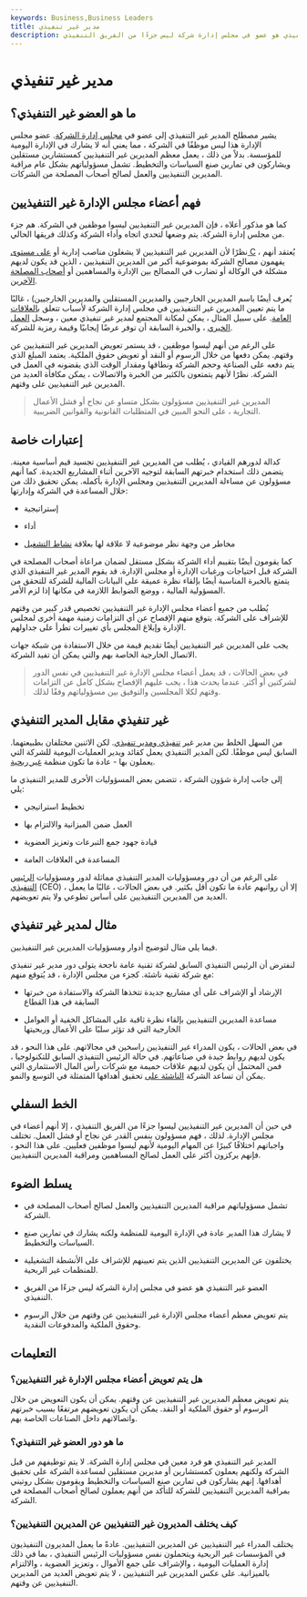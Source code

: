 ```yaml
---
keywords: Business,Business Leaders
title: مدير غير تنفيذي
description: المدير غير التنفيذي هو عضو في مجلس إدارة شركة ليس جزءًا من الفريق التنفيذي.
---
```


# مدير غير تنفيذي
## ما هو العضو غير التنفيذي؟

يشير مصطلح المدير غير التنفيذي إلى عضو في [مجلس إدارة الشركة](/boardofdirectors). عضو مجلس الإدارة هذا ليس موظفًا في الشركة ، مما يعني أنه لا يشارك في الإدارة اليومية للمؤسسة. بدلاً من ذلك ، يعمل معظم المديرين غير التنفيذيين كمستشارين مستقلين ويشاركون في تمارين صنع السياسات والتخطيط. تشمل مسؤولياتهم بشكل عام مراقبة المديرين التنفيذيين والعمل لصالح أصحاب المصلحة من الشركات.

## فهم أعضاء مجلس الإدارة غير التنفيذيين

كما هو مذكور أعلاه ، فإن المديرين غير التنفيذيين ليسوا موظفين في الشركة. هم جزء من مجلس إدارة الشركة. يتم وضعها لتحدي اتجاه وأداء الشركة وكذلك فريقها الحالي.

نظرًا لأن المديرين غير التنفيذيين لا يشغلون مناصب إدارية أو [على مستوى C](/c-suite) ، يُعتقد أنهم يفهمون مصالح الشركة بموضوعية أكبر من المديرين التنفيذيين ، الذين قد يكون لديهم مشكلة في الوكالة أو تضارب في المصالح بين الإدارة والمساهمين أو [أصحاب المصلحة الآخرين](/stakeholder).

يُعرف أيضًا باسم المديرين الخارجيين والمديرين المستقلين والمديرين الخارجيين) ، غالبًا ما يتم تعيين المديرين غير التنفيذيين في مجلس إدارة الشركة لأسباب تتعلق [بالعلاقات العامة](/public-relations-pr). على سبيل المثال ، يمكن لمكانة المجتمع لمدير غير تنفيذي معين ، وسجل [العمل الخيري](/philanthropy) ، والخبرة السابقة أن توفر عرضًا إيجابيًا وقيمة رمزية للشركة.

على الرغم من أنهم ليسوا موظفين ، قد يستمر تعويض المديرين غير التنفيذيين عن وقتهم. يمكن دفعها من خلال الرسوم أو النقد أو تعويض حقوق الملكية. يعتمد المبلغ الذي يتم دفعه على الصناعة وحجم الشركة ونطاقها ومقدار الوقت الذي يقضونه في العمل في الشركة. نظرًا لأنهم يتمتعون بالكثير من الخبرة والاتصالات ، يمكن مكافأة العديد من المديرين غير التنفيذيين على وقتهم.

> المديرين غير التنفيذيين مسؤولون بشكل متساو عن نجاح أو فشل الأعمال التجارية ، على النحو المبين في المتطلبات القانونية والقوانين الضريبية.

>

## إعتبارات خاصة

كدالة لدورهم القيادي ، يُطلب من المديرين غير التنفيذيين تجسيد قيم أساسية معينة. يتضمن ذلك استخدام خبرتهم السابقة لتوجيه الآخرين أثناء المشاريع الجديدة. كما أنهم مسؤولون عن مساءلة المديرين التنفيذيين ومجلس الإدارة بأكمله. يمكن تحقيق ذلك من خلال المساعدة في الشركة وإدارتها:

- إستراتيجية

- أداء

- مخاطر من وجهة نظر موضوعية لا علاقة لها بعلاقة [نشاط التشغيل](/operating-activities)

كما يقومون أيضًا بتقييم أداء الشركة بشكل مستقل لضمان مراعاة أصحاب المصلحة في الشركة قبل احتياجات ورغبات الإدارة أو مجلس الإدارة. قد يقوم المدير غير التنفيذي الذي يتمتع بالخبرة المناسبة أيضًا بإلقاء نظرة عميقة على البيانات المالية للشركة للتحقق من المسؤولية المالية ، ووضع الضوابط اللازمة في مكانها إذا لزم الأمر.

يُطلب من جميع أعضاء مجلس الإدارة غير التنفيذيين تخصيص قدر كبير من وقتهم للإشراف على الشركة. يتوقع منهم الإفصاح عن أي التزامات زمنية مهمة أخرى لمجلس الإدارة وإبلاغ المجلس بأي تغييرات تطرأ على جداولهم.

يجب على المديرين غير التنفيذيين أيضًا تقديم قيمة من خلال الاستفادة من شبكة جهات الاتصال الخارجية الخاصة بهم والتي يمكن أن تفيد الشركة.

> في بعض الحالات ، قد يعمل أعضاء مجلس الإدارة غير التنفيذيين في نفس الدور لشركتين أو أكثر. عندما يحدث هذا ، يجب عليهم الإفصاح بشكل كامل عن التزامات وقتهم لكلا المجلسين والتوفيق بين مسؤولياتهم وفقًا لذلك.

>

## غير تنفيذي مقابل المدير التنفيذي

من السهل الخلط بين مدير غير [تنفيذي ومدير تنفيذي](/executive-director). لكن الاثنين مختلفان بطبيعتهما. السابق ليس موظفًا. لكن المدير التنفيذي يعمل كقائد ويدير العمليات اليومية للشركة التي يعملون بها - عادة ما تكون منظمة [غير ربحية](/non-profitorganization).

إلى جانب إدارة شؤون الشركة ، تتضمن بعض المسؤوليات الأخرى للمدير التنفيذي ما يلي:

- تخطيط استراتيجي

- العمل ضمن الميزانية والالتزام بها

- قيادة جهود جمع التبرعات وتعزيز العضوية

- المساعدة في العلاقات العامة

على الرغم من أن دور ومسؤوليات المدير التنفيذي مماثلة لدور ومسؤوليات [الرئيس التنفيذي](/ceo) (CEO) ، إلا أن رواتبهم عادة ما تكون أقل بكثير. في بعض الحالات ، غالبًا ما يعمل العديد من المديرين التنفيذيين على أساس تطوعي ولا يتم تعويضهم.

## مثال لمدير غير تنفيذي

فيما يلي مثال لتوضيح أدوار ومسؤوليات المديرين غير التنفيذيين.

لنفترض أن الرئيس التنفيذي السابق لشركة تقنية عامة ناجحة يتولى دور مدير غير تنفيذي مع شركة تقنية ناشئة. كجزء من مجلس الإدارة ، قد يُتوقع منهم:

- الإرشاد أو الإشراف على أي مشاريع جديدة تتخذها الشركة والاستفادة من خبرتها السابقة في هذا القطاع

- مساعدة المديرين التنفيذيين بإلقاء نظرة ثاقبة على المشاكل الخفية أو العوامل الخارجية التي قد تؤثر سلبًا على الأعمال وربحيتها

في بعض الحالات ، يكون المدراء غير التنفيذيين راسخين في مجالاتهم. على هذا النحو ، قد يكون لديهم روابط جيدة في صناعاتهم. في حالة الرئيس التنفيذي السابق للتكنولوجيا ، فمن المحتمل أن يكون لديهم علاقات حميمة مع شركات رأس المال الاستثماري التي يمكن أن تساعد الشركة [الناشئة على](/startup) تحقيق أهدافها المتمثلة في التوسع والنمو.

## الخط السفلي

في حين أن المديرين غير التنفيذيين ليسوا جزءًا من الفريق التنفيذي ، إلا أنهم أعضاء في مجلس الإدارة. لذلك ، فهم مسؤولون بنفس القدر عن نجاح أو فشل العمل. تختلف واجباتهم اختلافًا كبيرًا عن المهام اليومية لأنهم ليسوا موظفين فعليين. على هذا النحو ، فإنهم يركزون أكثر على العمل لصالح المساهمين ومراقبة المديرين التنفيذيين.

## يسلط الضوء

- تشمل مسؤولياتهم مراقبة المديرين التنفيذيين والعمل لصالح أصحاب المصلحة في الشركة.

- لا يشارك هذا المدير عادة في الإدارة اليومية للمنظمة ولكنه يشارك في تمارين صنع السياسات والتخطيط.

- يختلفون عن المديرين التنفيذيين الذين يتم تعيينهم للإشراف على الأنشطة التشغيلية للمنظمات غير الربحية.

- العضو غير التنفيذي هو عضو في مجلس إدارة الشركة ليس جزءًا من الفريق التنفيذي.

- يتم تعويض معظم أعضاء مجلس الإدارة غير التنفيذيين عن وقتهم من خلال الرسوم وحقوق الملكية والمدفوعات النقدية.

## التعليمات

### هل يتم تعويض أعضاء مجلس الإدارة غير التنفيذيين؟

يتم تعويض معظم المديرين غير التنفيذيين عن وقتهم. يمكن أن يكون التعويض من خلال الرسوم أو حقوق الملكية أو النقد. يمكن أن يكون تعويضهم مرتفعًا بسبب خبرتهم واتصالاتهم داخل الصناعات الخاصة بهم.

### ما هو دور العضو غير التنفيذي؟

المدير غير التنفيذي هو فرد معين في مجلس إدارة الشركة. لا يتم توظيفهم من قبل الشركة ولكنهم يعملون كمستشارين أو مديرين مستقلين لمساعدة الشركة على تحقيق أهدافها. إنهم يشاركون في تمارين صنع السياسات والتخطيط ويقومون بشكل روتيني بمراقبة المديرين التنفيذيين للشركة للتأكد من أنهم يعملون لصالح أصحاب المصلحة في الشركة.

### كيف يختلف المديرون غير التنفيذيين عن المديرين التنفيذيين؟

يختلف المدراء غير التنفيذيين عن المديرين التنفيذيين. عادةً ما يعمل المديرون التنفيذيون في المؤسسات غير الربحية ويتحملون نفس مسؤوليات الرئيس التنفيذي ، بما في ذلك إدارة العمليات اليومية ، والإشراف على جمع الأموال ، وتعزيز العضوية ، والالتزام بالميزانية. على عكس المديرين غير التنفيذيين ، لا يتم تعويض العديد من المديرين التنفيذيين عن وقتهم.


